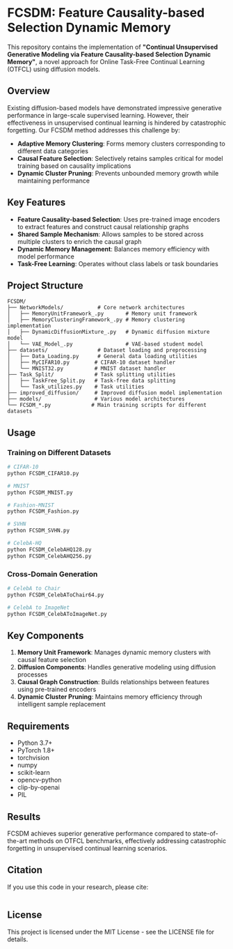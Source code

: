 # FCSDM: Feature Causality-based Selection Dynamic Memory

This repository contains the implementation of **"Continual Unsupervised Generative Modeling via Feature Causality-based Selection Dynamic Memory"**, a novel approach for Online Task-Free Continual Learning (OTFCL) using diffusion models.

## Overview

Existing diffusion-based models have demonstrated impressive generative performance in large-scale supervised learning. However, their effectiveness in unsupervised continual learning is hindered by catastrophic forgetting. Our FCSDM method addresses this challenge by:

- **Adaptive Memory Clustering**: Forms memory clusters corresponding to different data categories
- **Causal Feature Selection**: Selectively retains samples critical for model training based on causality implications
- **Dynamic Cluster Pruning**: Prevents unbounded memory growth while maintaining performance

## Key Features

- **Feature Causality-based Selection**: Uses pre-trained image encoders to extract features and construct causal relationship graphs
- **Shared Sample Mechanism**: Allows samples to be stored across multiple clusters to enrich the causal graph
- **Dynamic Memory Management**: Balances memory efficiency with model performance
- **Task-Free Learning**: Operates without class labels or task boundaries

## Project Structure

```
FCSDM/
├── NetworkModels/           # Core network architectures
│   ├── MemoryUnitFramework_.py       # Memory unit framework
│   ├── MemoryClusteringFramework_.py # Memory clustering implementation
│   ├── DynamicDiffusionMixture_.py   # Dynamic diffusion mixture model
│   └── VAE_Model_.py                 # VAE-based student model
├── datasets/                # Dataset loading and preprocessing
│   ├── Data_Loading.py      # General data loading utilities
│   ├── MyCIFAR10.py        # CIFAR-10 dataset handler
│   └── MNIST32.py          # MNIST dataset handler
├── Task_Split/             # Task splitting utilities
│   ├── TaskFree_Split.py   # Task-free data splitting
│   └── Task_utilizes.py    # Task utilities
├── improved_diffusion/     # Improved diffusion model implementation
├── models/                 # Various model architectures
└── FCSDM_*.py             # Main training scripts for different datasets
```

## Usage

### Training on Different Datasets

```bash
# CIFAR-10
python FCSDM_CIFAR10.py

# MNIST
python FCSDM_MNIST.py

# Fashion-MNIST
python FCSDM_Fashion.py

# SVHN
python FCSDM_SVHN.py

# CelebA-HQ
python FCSDM_CelebAHQ128.py
python FCSDM_CelebAHQ256.py
```

### Cross-Domain Generation

```bash
# CelebA to Chair
python FCSDM_CelebAToChair64.py

# CelebA to ImageNet
python FCSDM_CelebAToImageNet.py
```

## Key Components

1. **Memory Unit Framework**: Manages dynamic memory clusters with causal feature selection
2. **Diffusion Components**: Handles generative modeling using diffusion processes
3. **Causal Graph Construction**: Builds relationships between features using pre-trained encoders
4. **Dynamic Cluster Pruning**: Maintains memory efficiency through intelligent sample replacement

## Requirements

- Python 3.7+
- PyTorch 1.8+
- torchvision
- numpy
- scikit-learn
- opencv-python
- clip-by-openai
- PIL

## Results

FCSDM achieves superior generative performance compared to state-of-the-art methods on OTFCL benchmarks, effectively addressing catastrophic forgetting in unsupervised continual learning scenarios.

## Citation

If you use this code in your research, please cite:

```bibtex

```

## License

This project is licensed under the MIT License - see the LICENSE file for details. 
